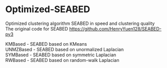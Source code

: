 # Optimized-SEABED
Optimized clustering algorithm SEABED in speed and clustering quality  
The original code for SEABED https://github.com/HenryYuen128/SEABED-py3

KMBased - SEABED based on KMeans  
UNMZBased - SEABED based on unormalized Laplacian  
SYMBased - SEABED based on symmetric Laplacian  
RWBased - SEABED based on random-walk Laplacian  
